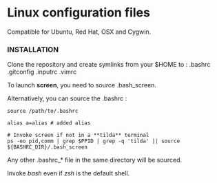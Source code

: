 
Linux configuration files
=========================

Compatible for Ubuntu, Red Hat, OSX and Cygwin.


### INSTALLATION

Clone the repository and create symlinks from your $HOME to :
  .bashrc
  .gitconfig
  .inputrc
  .vimrc

To launch **screen**, you need to source .bash_screen.

Alternatively, you can source the .bashrc :

    source /path/to/.bashrc

    alias a=alias # added alias

    # Invoke screen if not in a **tilda** terminal
    ps -eo pid,comm | grep $PPID | grep -q 'tilda' || source ${BASHRC_DIR}/.bash_screen

Any other .bashrc_* file in the same directory will be sourced.

Invoke _bash_ even if _zsh_ is the default shell.
